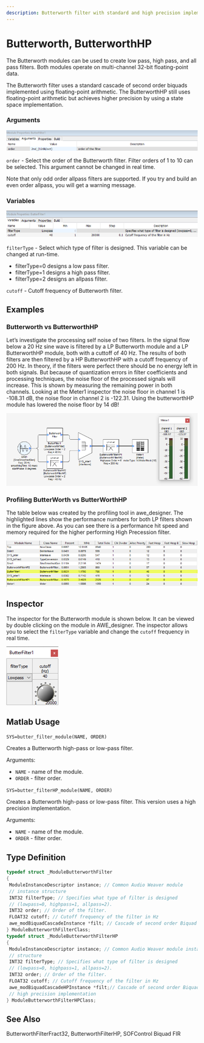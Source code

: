 ```yaml
---
description: Butterworth filter with standard and high precision implementations
---
```


# Butterworth, ButterworthHP

The Butterworth modules can be used to create low pass, high pass, and all pass filters. Both modules operate on multi-channel 32-bit floating-point data.

The Butterworth filter uses a standard cascade of second order biquads implemented using floating-point arithmetic. The ButterworthHP still uses floating-point arithmetic but achieves higher precision by using a state space implementation.

### Arguments

![](../../../.gitbook/assets/0%20%2823%29.png)

`order` - Select the order of the Butterworth filter. Filter orders of 1 to 10 can be selected. This argument cannot be changed in real time.

Note that only odd order allpass filters are supported. If you try and build an even order allpass, you will get a warning message.

### Variables

![](../../../.gitbook/assets/1%20%2814%29.png)

`filterType` - Select which type of filter is designed. This variable can be changed at run-time.

* filterType=0 designs a low pass filter.
* filterType=1 designs a high pass filter.
* filterType=2 designs an allpass filter.

`cutoff` - Cutoff frequency of Butterworth filter.

## Examples

### Butterworth vs ButterworthHP

Let’s investigate the processing self noise of two filters. In the signal flow below a 20 Hz sine wave is filtered by a LP Butterworth module and a LP ButterworthHP module, both with a cuttoff of 40 Hz. The results of both filters are then filtered by a HP ButterworthHP with a cutoff frequency of 200 Hz. In theory, if the filters were perfect there should be no energy left in both signals. But because of quantization errors in filter coefficients and processing techniques, the noise floor of the processed signals will increase. This is shown by measuring the remaining power in both channels. Looking at the Meter1 inspector the noise floor in channel 1 is -108.31 dB, the noise floor in channel 2 is -122.31. Using the butterworthHP module has lowered the noise floor by 14 dB!

![](../../../.gitbook/assets/2%20%2814%29.png)

### Profiling ButterWorth vs ButterWorthHP

The table below was created by the profiling tool in awe\_designer. The highlighted lines show the performance numbers for both LP filters shown in the figure above. As you can see there is a performance hit speed and memory required for the higher performing High Precession filter.

![](../../../.gitbook/assets/3%20%2810%29.png)

## Inspector

The inspector for the Butterworth module is shown below. It can be viewed by double clicking on the module in AWE\_designer. The inspector allows you to select the `filterType` variable and change the `cutoff` frequency in real time.

![](../../../.gitbook/assets/4%20%2810%29.png)

## Matlab Usage

 `SYS=butter_filter_module(NAME, ORDER)`

 Creates a Butterworth high-pass or low-pass filter.

 Arguments:

* `NAME` - name of the module.
* `ORDER` - filter order.

 `SYS=butter_filterHP_module(NAME, ORDER)`

 Creates a Butterworth high-pass or low-pass filter. This version uses a high precision implementation.

 Arguments:

*  `NAME` - name of the module.
*  `ORDER` - filter order.

## Type Definition

```cpp
typedef struct _ModuleButterworthFilter
{
 ModuleInstanceDescriptor instance; // Common Audio Weaver module
 // instance structure
 INT32 filterType; // Specifies what type of filter is designed
 // (lowpass=0, highpass=1, allpass=2).
 INT32 order; // Order of the filter.
 FLOAT32 cutoff; // Cutoff frequency of the filter in Hz
 awe_modBiquadCascadeInstance *filt; // Cascade of second order Biquad filters
} ModuleButterworthFilterClass;
typedef struct _ModuleButterworthFilterHP
{
 ModuleInstanceDescriptor instance; // Common Audio Weaver module instance
 // structure
 INT32 filterType; // Specifies what type of filter is designed
 // (lowpass=0, highpass=1, allpass=2).
 INT32 order; // Order of the filter.
 FLOAT32 cutoff; // Cutoff frequency of the filter in Hz
 awe_modBiquadCascadeHPInstance *filt;// Cascade of second order Biquad filters with
 // high precision implementation
} ModuleButterworthFilterHPClass;

```

## See Also

ButterworthFilterFract32, ButterworthFilterHP, SOFControl Biquad FIR

